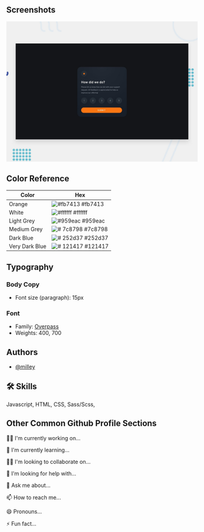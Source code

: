 ## Screenshots

![App Screenshot](design/desktop-preview.jpg)

## Color Reference

| Color        | Hex                                                               |
| ------------ | ----------------------------------------------------------------- |
| Orange        | ![#fb7413 ](https://via.placeholder.com/10/fb7413?text=+) #fb7413 |
| White   | ![#ffffff](https://via.placeholder.com/10/ffffff?text=+) #ffffff  |
| Light Grey | ![#959eac](https://via.placeholder.com/10/959eac?text=+) #959eac  |
| Medium Grey    | ![#	7c8798](https://via.placeholder.com/10/7c8798?text=+) #7c8798  |
| Dark Blue    | ![#	252d37](https://via.placeholder.com/10/252d37?text=+) #252d37  |
| Very Dark Blue    | ![#	121417](https://via.placeholder.com/10/121417?text=+) #121417  |


## Typography

### Body Copy

- Font size (paragraph): 15px

### Font

- Family: [Overpass](https://fonts.google.com/specimen/Overpass)
- Weights: 400, 700

## Authors

- [@milley](https://github.com/milley69)

## 🛠 Skills

Javascript, HTML, CSS, Sass/Scss,

## Other Common Github Profile Sections

👩‍💻 I'm currently working on...

🧠 I'm currently learning...

👯‍♀️ I'm looking to collaborate on...

🤔 I'm looking for help with...

💬 Ask me about...

📫 How to reach me...

😄 Pronouns...

⚡️ Fun fact...